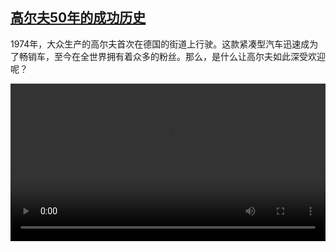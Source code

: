 <!--1717400824000-->
[高尔夫50年的成功历史](https://www.dw.com/zh/%E9%AB%98%E5%B0%94%E5%A4%AB50%E5%B9%B4%E7%9A%84%E6%88%90%E5%8A%9F%E5%8E%86%E5%8F%B2/a-69223172)
------

<p>1974年，大众生产的高尔夫首次在德国的街道上行驶。这款紧凑型汽车迅速成为了畅销车，至今在全世界拥有着众多的粉丝。那么，是什么让高尔夫如此深受欢迎呢？</small></p><video src="https://tvdownloaddw-a.akamaihd.net/vps/webvideos/CHI/2024/DWVG/DWVGCHI240530_vwgolf_01ICW_AVC_640x360.mp4" controls style="width:100%"></video>
